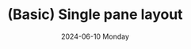 ---
date:
- 2024-06-10 Monday
type: showcase/layouts/basic
layout: single
coverimage: ../assets/lists_icon_1710524790703_0.jpg
description: A single pane layout with one flexible pane
title: (Basic) Single pane layout
---